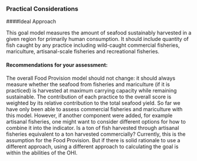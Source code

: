 ### Practical Considerations

####Ideal Approach

This goal model measures the amount of seafood sustainably harvested in a given region for primarily human consumption. It should include quantity of fish caught by any practice including wild-caught commercial fisheries, mariculture, artisanal-scale fisheries and recreational fisheries.

#### Recommendations for your assessment:

The overall Food Provision model should not change: it should always measure whether the seafood from fisheries and mariculture (if it is practiced) is harvested at maximum carrying capacity while remaining sustainable. The contribution of each practice to the overall score is weighted by its relative contribution to the total seafood yield.
So far we have only been able to assess commercial fisheries and mariculture with this model. However, if another component were added, for example artisanal fisheries, one might want to consider different options for how to combine it into the indicator. Is a ton of fish harvested through artisanal fisheries equivalent to a ton harvested commercially? Currently, this is the assumption for the Food Provision. But if there is solid rationale to use a different approach, using a different approach to calculating the goal is within the abilities of the OHI.

<!---Note that turtle eggs, shark fins, etc., are Natural Products rather than food provision. Say that you will have to divide appropriately these two categories across these two goals. Can connect to 'sprat' discussion in FAQ.--->
